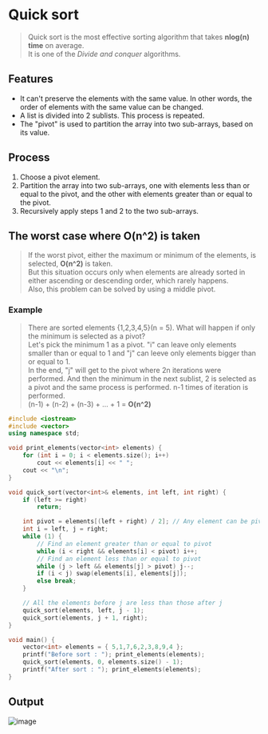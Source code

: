 # Quick sort
>Quick sort is the most effective sorting algorithm that takes **nlog(n) time** on average.<br>
>It is one of the *Divide and conquer* algorithms.

## Features
* It can't preserve the elements with the same value. In other words, the order of elements with the same value can be changed.
* A list is divided into 2 sublists. This process is repeated.
* The "pivot" is used to partition the array into two sub-arrays, based on its value.

## Process
1. Choose a pivot element.
2. Partition the array into two sub-arrays, one with elements less than or equal to the pivot, and the other with elements greater than or equal to the pivot.
3. Recursively apply steps 1 and 2 to the two sub-arrays.

## The worst case where O(n^2) is taken
>If the worst pivot, either the maximum or minimum of the elements, is selected, **O(n^2)** is taken.<br>
>But this situation occurs only when elements are already sorted in either ascending or descending order, which rarely happens.<br>
>Also, this problem can be solved by using a middle pivot.
### Example
>There are sorted elements {1,2,3,4,5}(n = 5). What will happen if only the minimum is selected as a pivot?<br>
>Let's pick the minimum 1 as a pivot. "i" can leave only elements smaller than or equal to 1 and "j" can leeve only elements bigger than or equal to 1.<br>
>In the end, "j" will get to the pivot where 2n iterations were performed. And then the minimum in the next sublist, 2 is selected as a pivot and the same process is performed. n-1 times of iteration is performed.<br>
>(n-1) + (n-2) + (n-3) + ... + 1 = **O(n^2)**

~~~c++
#include <iostream>
#include <vector>
using namespace std;

void print_elements(vector<int> elements) {
    for (int i = 0; i < elements.size(); i++)
        cout << elements[i] << " ";
    cout << "\n";
}

void quick_sort(vector<int>& elements, int left, int right) {
    if (left >= right)
        return;

    int pivot = elements[(left + right) / 2]; // Any element can be pivot. But a middle element is stable in terms of time complexity.
    int i = left, j = right;
    while (1) {
        // Find an element greater than or equal to pivot
        while (i < right && elements[i] < pivot) i++;
        // Find an element less than or equal to pivot
        while (j > left && elements[j] > pivot) j--;
        if (i < j) swap(elements[i], elements[j]);
        else break;
    }

    // All the elements before j are less than those after j
    quick_sort(elements, left, j - 1);
    quick_sort(elements, j + 1, right);
}

void main() {
    vector<int> elements = { 5,1,7,6,2,3,8,9,4 };
    printf("Before sort : "); print_elements(elements);
    quick_sort(elements, 0, elements.size() - 1);
    printf("After sort : "); print_elements(elements);
}
~~~

## Output
![image](https://user-images.githubusercontent.com/67142421/155838057-809dc268-f50f-46ed-8cab-1a5271015962.png)

